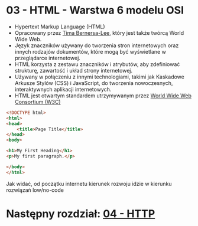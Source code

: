 # 03 - HTML - Warstwa 6 modelu OSI

* Hypertext Markup Language (HTML)
* Opracowany przez [Tima Bernersa-Lee](https://en.wikipedia.org/wiki/Tim_Berners-Lee), który jest także twórcą
  World Wide Web.
* Język znaczników używany do tworzenia stron internetowych
  oraz innych rodzajów dokumentów, które mogą być
  wyświetlane w przeglądarce internetowej.
* HTML korzysta z zestawu znaczników i atrybutów, aby
  zdefiniować strukturę, zawartość i układ strony
  internetowej.
* Używany w połączeniu z innymi technologiami, takimi jak Kaskadowe Arkusze Stylów
  (CSS) i JavaScript, do tworzenia nowoczesnych, interaktywnych aplikacji internetowych.
* HTML jest otwartym standardem utrzymywanym przez [World Wide Web Consortium (W3C)](https://www.w3schools.com/)

```html
<!DOCTYPE html>
<html>
<head>
    <title>Page Title</title>
</head>
<body>

<h1>My First Heading</h1>
<p>My first paragraph.</p>

</body>
</html>
```
Jak widać, od początku internetu kierunek rozwoju idzie w kierunku rozwiązań low/no-code

# Następny rozdział: [04 - HTTP](04.md)